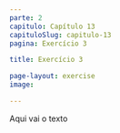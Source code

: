 ```yaml
---
parte: 2
capitulo: Capítulo 13
capituloSlug: capitulo-13
pagina: Exercício 3

title: Exercício 3

page-layout: exercise
image:

---
```


Aqui vai o texto
